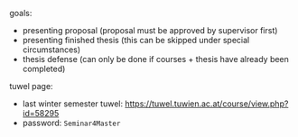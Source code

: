 goals:

- presenting proposal (proposal must be approved by supervisor first)
- presenting finished thesis (this can be skipped under special circumstances)
- thesis defense (can only be done if courses + thesis have already been completed)

tuwel page:

- last winter semester tuwel: https://tuwel.tuwien.ac.at/course/view.php?id=58295
- password: `Seminar4Master`
